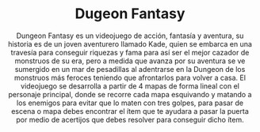 <h1 align="center">
  <strong>Dugeon Fantasy</strong>
</h1>
<p align="center">
  Dungeon Fantasy es un videojuego de acción, fantasía y aventura, su historia es de un joven aventurero llamado Kade, quien se embarca en una travesía para conseguir riquezas y fama para así ser el mejor cazador de monstruos de su era, pero a medida que avanza por su aventura se ve sumergido en un mar de pesadillas al adentrarse en la Dungeon de los monstruos más feroces teniendo que afrontarlos para volver a casa. 
El videojuego se desarrolla a partir de 4 mapas de forma lineal con el personaje principal, donde se recorre cada mapa esquivando y matando a los enemigos para evitar que lo maten con tres golpes, para pasar de escena o mapa debes encontrar el ítem que te ayudara a pasar la puerta por medio de acertijos que debes resolver para conseguir dicho ítem. 
 
</p>







